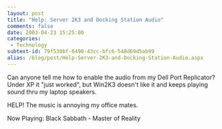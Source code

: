 ```yaml
---
layout: post
title: "Help: Server 2K3 and Docking Station Audio"
comments: false
date: 2003-04-23 15:25:00
categories:
 - Technology
subtext-id: 79f530bf-6490-43cc-bfc6-548d69d5ab99
alias: /blog/post/Help-Server-2K3-and-Docking-Station-Audio.aspx
---
```



Can anyone tell me how to enable the audio from my Dell Port Replicator? Under XP it "just worked", but Win2K3 doesn't like it and keeps playing sound thru my laptop speakers.

HELP! The music is annoying my office mates.

Now Playing: Black Sabbath - Master of Reality
